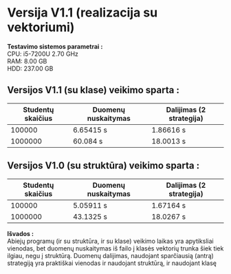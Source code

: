 # Versija V1.1 (realizacija su vektoriumi)
**Testavimo sistemos parametrai :** <br/>
CPU: i5-7200U 2.70 GHz <br/>
RAM: 8.00 GB <br/>
HDD: 237.00 GB <br/>
## Versijos V1.1 (su klase) veikimo sparta :
| Studentų skaičius | Duomenų nuskaitymas | Dalijimas (2 strategija) | 
|-------------------|---------------------|--------------------------|
|100000             | 6.65415 s           | 1.86616 s                |
|1000000            | 60.084 s            | 18.0013 s                |

## Versijos V1.0 (su struktūra) veikimo sparta :
| Studentų skaičius | Duomenų nuskaitymas | Dalijimas (2 strategija) | 
|-------------------|---------------------|--------------------------|
|100000             | 5.05911 s           | 1.67164 s                |
|1000000            | 43.1325 s           | 18.0267 s                |

**Išvados :** <br/>
Abiejų programų (ir su struktūra, ir su klase) veikimo laikas yra apytiksliai vienodas, bet duomenų nuskaitymas iš failo į klasės vektorių trunka šiek tiek ilgiau, negu į struktūrą. Duomenų dalijimas, naudojant sparčiausią (antrą) strategiją yra praktiškai vienodas ir naudojant struktūrą, ir naudojant klasę
